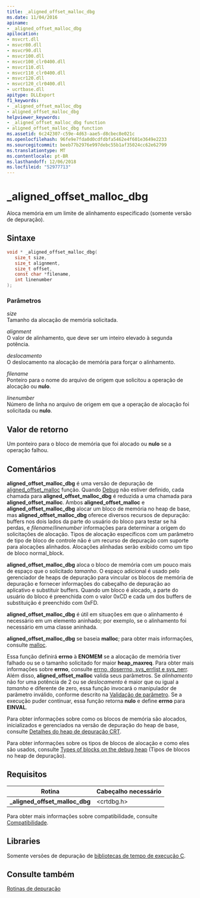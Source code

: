 ```yaml
---
title: _aligned_offset_malloc_dbg
ms.date: 11/04/2016
apiname:
- _aligned_offset_malloc_dbg
apilocation:
- msvcrt.dll
- msvcr80.dll
- msvcr90.dll
- msvcr100.dll
- msvcr100_clr0400.dll
- msvcr110.dll
- msvcr110_clr0400.dll
- msvcr120.dll
- msvcr120_clr0400.dll
- ucrtbase.dll
apitype: DLLExport
f1_keywords:
- _aligned_offset_malloc_dbg
- aligned_offset_malloc_dbg
helpviewer_keywords:
- _aligned_offset_malloc_dbg function
- aligned_offset_malloc_dbg function
ms.assetid: 6c242307-c59e-4d63-aae5-d8cbec8e021c
ms.openlocfilehash: 96fe9e7fda0d0cdfdbfa5462e4f601e3649e2233
ms.sourcegitcommit: beeb77b2976e997debc55b1af35024cc62e62799
ms.translationtype: MT
ms.contentlocale: pt-BR
ms.lasthandoff: 12/06/2018
ms.locfileid: "52977713"
---
```

# <a name="alignedoffsetmallocdbg"></a>_aligned_offset_malloc_dbg

Aloca memória em um limite de alinhamento especificado (somente versão de depuração).

## <a name="syntax"></a>Sintaxe

```C
void * _aligned_offset_malloc_dbg(
   size_t size,
   size_t alignment,
   size_t offset,
   const char *filename,
   int linenumber
);
```

### <a name="parameters"></a>Parâmetros

*size*<br/>
Tamanho da alocação de memória solicitada.

*alignment*<br/>
O valor de alinhamento, que deve ser um inteiro elevado à segunda potência.

*deslocamento*<br/>
O deslocamento na alocação de memória para forçar o alinhamento.

*filename*<br/>
Ponteiro para o nome do arquivo de origem que solicitou a operação de alocação ou **nulo**.

*linenumber*<br/>
Número de linha no arquivo de origem em que a operação de alocação foi solicitada ou **nulo**.

## <a name="return-value"></a>Valor de retorno

Um ponteiro para o bloco de memória que foi alocado ou **nulo** se a operação falhou.

## <a name="remarks"></a>Comentários

**aligned_offset_malloc_dbg** é uma versão de depuração de [aligned_offset_malloc](aligned-offset-malloc.md) função. Quando [Debug](../../c-runtime-library/debug.md) não estiver definido, cada chamada para **aligned_offset_malloc_dbg** é reduzida a uma chamada para **aligned_offset_malloc**. Ambos **aligned_offset_malloc** e **aligned_offset_malloc_dbg** alocar um bloco de memória no heap de base, mas **aligned_offset_malloc_dbg** oferece diversos recursos de depuração: buffers nos dois lados da parte do usuário do bloco para testar se há perdas, e *filename*/*linenumber* informações para determinar a origem do solicitações de alocação. Tipos de alocação específicos com um parâmetro de tipo de bloco de controle não é um recurso de depuração com suporte para alocações alinhados. Alocações alinhadas serão exibido como um tipo de bloco normal_block.

**aligned_offset_malloc_dbg** aloca o bloco de memória com um pouco mais de espaço que o solicitado *tamanho*. O espaço adicional é usado pelo gerenciador de heaps de depuração para vincular os blocos de memória de depuração e fornecer informações do cabeçalho de depuração ao aplicativo e substituir buffers. Quando um bloco é alocado, a parte do usuário do bloco é preenchida com o valor 0xCD e cada um dos buffers de substituição é preenchido com 0xFD.

**aligned_offset_malloc_dbg** é útil em situações em que o alinhamento é necessário em um elemento aninhado; por exemplo, se o alinhamento foi necessário em uma classe aninhada.

**aligned_offset_malloc_dbg** se baseia **malloc**; para obter mais informações, consulte [malloc](malloc.md).

Essa função definirá **errno** à **ENOMEM** se a alocação de memória tiver falhado ou se o tamanho solicitado for maior **heap_maxreq**. Para obter mais informações sobre **errno**, consulte [errno, doserrno, sys_errlist e sys_nerr](../../c-runtime-library/errno-doserrno-sys-errlist-and-sys-nerr.md). Além disso, **aligned_offset_malloc** valida seus parâmetros. Se *alinhamento* não for uma potência de 2 ou se *deslocamento* é maior que ou igual a *tamanho* e diferente de zero, essa função invocará o manipulador de parâmetro inválido, conforme descrito na [ Validação de parâmetro](../../c-runtime-library/parameter-validation.md). Se a execução puder continuar, essa função retorna **nulo** e define **errno** para **EINVAL**.

Para obter informações sobre como os blocos de memória são alocados, inicializados e gerenciados na versão de depuração do heap de base, consulte [Detalhes do heap de depuração CRT](/visualstudio/debugger/crt-debug-heap-details).

Para obter informações sobre os tipos de blocos de alocação e como eles são usados, consulte [Types of blocks on the debug heap](/visualstudio/debugger/crt-debug-heap-details) (Tipos de blocos no heap de depuração).

## <a name="requirements"></a>Requisitos

|Rotina|Cabeçalho necessário|
|-------------|---------------------|
|**_aligned_offset_malloc_dbg**|\<crtdbg.h>|

Para obter mais informações sobre compatibilidade, consulte [Compatibilidade](../../c-runtime-library/compatibility.md).

## <a name="libraries"></a>Libraries

Somente versões de depuração de [bibliotecas de tempo de execução C](../../c-runtime-library/crt-library-features.md).

## <a name="see-also"></a>Consulte também

[Rotinas de depuração](../../c-runtime-library/debug-routines.md)<br/>
